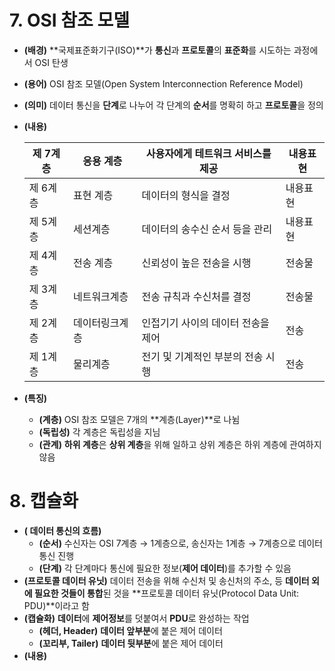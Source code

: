 # 7. OSI 참조 모델

- **(배경)** **국제표준화기구(ISO)**가 **통신**과 **프로토콜**의 **표준화**를 시도하는 과정에서 OSI 탄생
- **(용어)** OSI 참조 모델(Open System Interconnection Reference Model)
- **(의미)** 데이터 통신을 **단계**로 나누어 각 단계의 **순서**를 명확히 하고 **프로토콜**을 정의
- **(내용)**
    
    
    | 제 7계층 | 응용 계층 | 사용자에게 테트워크 서비스를 제공 | 내용표현 |
    | --- | --- | --- | --- |
    | 제 6계층 | 표현 계층 | 데이터의 형식을 결정 | 내용표현 |
    | 제 5계층 | 세션계층 | 데이터의 송수신 순서 등을 관리 | 내용표현 |
    | 제 4계층 | 전송 계층 | 신뢰성이 높은 전송을 시행 | 전송물 |
    | 제 3계층 | 네트워크계층 | 전송 규칙과 수신처를 결정 | 전송물 |
    | 제 2계층 | 데이터링크계층 | 인접기기 사이의 데이터 전송을 제어 | 전송 |
    | 제 1계층 | 물리계층 | 전기 및 기계적인 부분의 전송 시행 | 전송 |
- **(특징)**
    - **(계층)** OSI 참조 모델은 7개의 **계층(Layer)**로 나뉨
    - **(독립성)** 각 계층은 독립성을 지님
    - **(관계)** **하위 계층**은 **상위 계층**을 위해 일하고 상위 계층은 하위 계층에 관여하지 않음

# 8. 캡슐화

- **( 데이터 통신의 흐름)**
    - **(순서)** 수신자는 OSI 7계층 → 1계층으로, 송신자는 1계층 → 7계층으로 데이터 통신 진행
    - **(단계)** 각 단계마다 통신에 필요한 정보(**제어 데이터**)를 추가할 수 있음
- **(프로토콜 데이터 유닛)** 데이터 전송을 위해 수신처 및 송신처의 주소, 등 **데이터 외에 필요한 것들이 통합**된 것을 **프로토콜 데이터 유닛(Protocol Data Unit: PDU)**이라고 함
- **(캡슐화)** **데이터**에 **제어정보**를 덧붙여서 **PDU**로 완성하는 작업
    - **(헤더, Header)** **데이터 앞부분**에 붙은 제어 데이터
    - **(꼬리부, Tailer)** **데이터 뒷부분**에 붙은 제어 데이터
- **(내용)**
